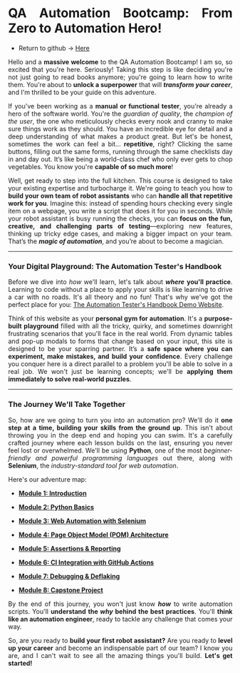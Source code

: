 <style>
  body {
    text-align: justify;
  }
</style>
# QA Automation Bootcamp: From Zero to Automation Hero\!

- Return to github → [Here](https://github.com/leonardespi/qa-automation-bootcamp)

Hello and a **massive welcome** to the QA Automation Bootcamp\! I am so, so excited that you're here. Seriously\! Taking this step is like deciding you're not just going to read books anymore; you're going to learn how to write them. You're about to **unlock a superpower** that will ***transform your career***, and I'm thrilled to be your guide on this adventure.

If you've been working as a **manual or functional tester**, you're already a hero of the software world. You're the *guardian of quality*, the *champion of the user*, the one who meticulously checks every nook and cranny to make sure things work as they should. You have an incredible eye for detail and a deep understanding of what makes a product great. But let's be honest, sometimes the work can feel a bit... **repetitive**, right? Clicking the same buttons, filling out the same forms, running through the same checklists day in and day out. It’s like being a world-class chef who only ever gets to chop vegetables. You know you're **capable of so much more**\!

Well, get ready to step into the full kitchen. This course is designed to take your existing expertise and turbocharge it. We're going to teach you how to **build your own team of robot assistants** who can **handle all that repetitive work for you**. Imagine this: instead of spending hours checking every single item on a webpage, you write a script that does it for you in seconds. While your robot assistant is busy running the checks, you can **focus on the fun, creative, and challenging parts of testing**—exploring new features, thinking up tricky edge cases, and making a bigger impact on your team. That’s the ***magic of automation***, and you’re about to become a magician.

-----

### Your Digital Playground: The Automation Tester's Handbook

Before we dive into *how* we'll learn, let's talk about ***where*** **you'll practice**. Learning to code without a place to apply your skills is like learning to drive a car with no roads. It's all theory and no fun\! That's why we've got the perfect place for you: [The Automation Tester's Handbook Demo Website](http://www.leonardespi.me/automation-testers-handbook-demo/).

Think of this website as your **personal gym for automation**. It's a **purpose-built playground** filled with all the tricky, quirky, and sometimes downright frustrating scenarios that you'll face in the real world. From dynamic tables and pop-up modals to forms that change based on your input, this site is designed to be your sparring partner. It’s a **safe space where you can experiment, make mistakes, and build your confidence**. Every challenge you conquer here is a direct parallel to a problem you'll be able to solve in a real job. We won't just be learning concepts; we'll be **applying them immediately to solve real-world puzzles**.

-----

### The Journey We'll Take Together

So, how are we going to turn you into an automation pro? We'll do it **one step at a time, building your skills from the ground up**. This isn't about throwing you in the deep end and hoping you can swim. It's a carefully crafted journey where each lesson builds on the last, ensuring you never feel lost or overwhelmed. We'll be using **Python**, one of the most *beginner-friendly and powerful programming languages* out there, along with **Selenium**, the *industry-standard tool for web automation*.

Here's our adventure map:

  - [**Module 1: Introduction**](01-introduction.html)  

  - [**Module 2: Python Basics**](02-python-basics.html)  

  - [**Module 3: Web Automation with Selenium**](03-web-automation.html)  
    
  - [**Module 4: Page Object Model (POM) Architecture**](04-pom-architecture.html)  
    
  - [**Module 5: Assertions & Reporting**](05-assertions-reporting.html)  
    
  - [**Module 6: CI Integration with GitHub Actions**](06-ci-integration.html)  
    
  - [**Module 7: Debugging & Deflaking**](07-debugging.html)  
    
  - [**Module 8: Capstone Project**](08-capstone-project.html)  
    
By the end of this journey, you won't just know ***how*** to write automation scripts. You'll **understand the ***why*** behind the best practices**. You'll **think like an automation engineer**, ready to tackle any challenge that comes your way.

So, are you ready to **build your first robot assistant?** Are you ready to **level up your career** and become an indispensable part of our team? I know you are, and I can't wait to see all the amazing things you'll build. **Let's get started\!**